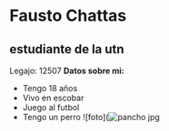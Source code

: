 
#  Fausto Chattas
## estudiante de la utn
Legajo: 12507
**Datos sobre mi:**
- Tengo 18 años
- Vivo en escobar
- Juego al futbol
- Tengo un perro
![foto](![pancho jpg](https://user-images.githubusercontent.com/101837173/158903592-54fe6457-8e71-4464-b368-d910d04e6137.jpeg)

